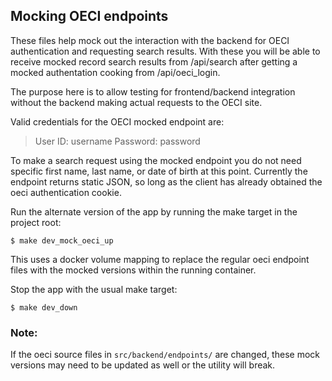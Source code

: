 ## Mocking OECI endpoints

These files help mock out the interaction with the backend for OECI authentication and requesting search results. With these you will be able to receive mocked record search results from /api/search after getting a mocked authentation cooking from /api/oeci_login.

The purpose here is to allow testing for frontend/backend integration without the backend making actual requests to the OECI site.

Valid credentials for the OECI mocked endpoint are:

> User ID: username
> Password: password

To make a search request using the mocked endpoint you do not need specific first name, last name, or date of birth at this point. Currently the endpoint returns static JSON, so long as the client has already obtained the oeci authentication cookie.

Run the alternate version of the app by running the make target in the project root:

`$ make dev_mock_oeci_up`

This uses a docker volume mapping to replace the regular oeci endpoint files with the mocked versions within the running container.

Stop the app with the usual make target:

`$ make dev_down`

### Note:

If the oeci source files in `src/backend/endpoints/` are changed, these mock versions may need to be updated as well or the utility will break.
